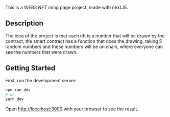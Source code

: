 This is a WEB3 NFT ming page project, made with nextJS.

## Description
The idea of the project is that each nft is a number that will be drawn by the contract, the smart contract has a function that does the drawing, taking 5 random numbers and these numbers will be on chain, where everyone can see the numbers that were drawn.


## Getting Started

First, run the development server:

```bash
npm run dev
# or
yarn dev
```

Open [http://localhost:3000](http://localhost:3000) with your browser to see the result.

